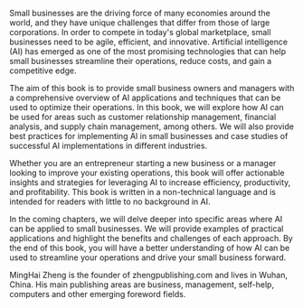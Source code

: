 

Small businesses are the driving force of many economies around the world, and they have unique challenges that differ from those of large corporations. In order to compete in today's global marketplace, small businesses need to be agile, efficient, and innovative. Artificial intelligence (AI) has emerged as one of the most promising technologies that can help small businesses streamline their operations, reduce costs, and gain a competitive edge.

The aim of this book is to provide small business owners and managers with a comprehensive overview of AI applications and techniques that can be used to optimize their operations. In this book, we will explore how AI can be used for areas such as customer relationship management, financial analysis, and supply chain management, among others. We will also provide best practices for implementing AI in small businesses and case studies of successful AI implementations in different industries.

Whether you are an entrepreneur starting a new business or a manager looking to improve your existing operations, this book will offer actionable insights and strategies for leveraging AI to increase efficiency, productivity, and profitability. This book is written in a non-technical language and is intended for readers with little to no background in AI.

In the coming chapters, we will delve deeper into specific areas where AI can be applied to small businesses. We will provide examples of practical applications and highlight the benefits and challenges of each approach. By the end of this book, you will have a better understanding of how AI can be used to streamline your operations and drive your small business forward.

MingHai Zheng is the founder of zhengpublishing.com and lives in Wuhan, China. His main publishing areas are business, management, self-help, computers and other emerging foreword fields.
